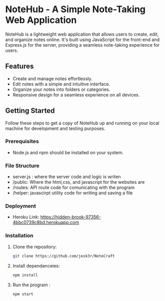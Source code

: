 # NoteHub - A Simple Note-Taking Web Application


NoteHub is a lightweight web application that allows users to create, edit, and organize notes online. It's built using JavaScript for the front-end and Express.js for the server, providing a seamless note-taking experience for users.

## Features

- Create and manage notes effortlessly.
- Edit notes with a simple and intuitive interface.
- Organize your notes into folders or categories.
- Responsive design for a seamless experience on all devices.

## Getting Started

Follow these steps to get a copy of NoteHub up and running on your local machine for development and testing purposes.

### Prerequisites

- Node.js and npm should be installed on your system.

### File Structure  

- server.js : where the server code and logic is writen 
- /public: Where the html,css, and javascript for the websites are
- /routes: API route code for comunicating with the program
- /helper: javascirpt utility code for writing and saving a file


### Deployment  

- Heroku Link: https://hidden-brook-97356-4bbc0739c8bd.herokuapp.com

### Installation

1. Clone the repository:

   ```bash
   git clone https://github.com/jesk3r/NoteCraft

2. Install dependanceies:

   ```bash
   npm install

3. Run the program :

   ```bash
   npm start